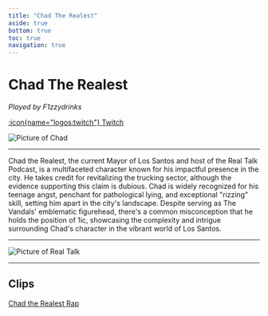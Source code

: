 ```yaml
---
title: "Chad The Realest"
aside: true
bottom: true
toc: true
navigation: true
---
```


# Chad The Realest

*Played by F1zzydrinks* 

[:icon{name="logos:twitch"} Twitch](https://www.twitch.tv/f1zzydrinks)

![Picture of Chad](https://cdn.discordapp.com/attachments/764972311585095721/1174141588776169582/image.png)

---

Chad the Realest, the current Mayor of Los Santos and host of the Real Talk Podcast, is a multifaceted character known for his impactful presence in the city. He takes credit for revitalizing the trucking sector, although the evidence supporting this claim is dubious. Chad is widely recognized for his teenage angst, penchant for pathological lying, and exceptional "rizzing" skill, setting him apart in the city's landscape. Despite serving as The Vandals' emblematic figurehead, there's a common misconception that he holds the position of 1ic, showcasing the complexity and intrigue surrounding Chad's character in the vibrant world of Los Santos.

---

![Picture of Real Talk](https://cdn.discordapp.com/attachments/764972311585095721/1174306054314664006/image.png)

---

## Clips
[Chad the Realest Rap](https://www.youtube.com/watch?v=Yjbxgux9lv0)


